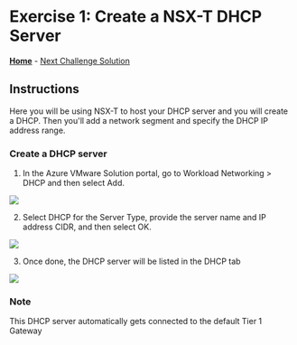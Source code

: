 # Exercise 1: Create a NSX-T DHCP Server

**[Home](../Readme.md)** - [Next Challenge Solution](./02-NSX-Add-Segment.md)

## Instructions

Here you will be using NSX-T to host your DHCP server and you will create a DHCP. Then you'll add a network segment and specify the DHCP IP address range.
### Create a DHCP server
1.	In the Azure VMware Solution portal, go to Workload Networking > DHCP and then select Add.

![](./Images/01-NSX-DHCP/NSX_image1.png)

2.	Select DHCP for the Server Type, provide the server name and IP address CIDR, and then select OK.
 
![](./Images/01-NSX-DHCP/NSX_image2.png)
 
3.	Once done, the DHCP server will be listed in the DHCP tab 
 
![](./Images/01-NSX-DHCP/NSX_image3.png)

### Note
This DHCP server automatically gets connected to the default Tier 1 Gateway

